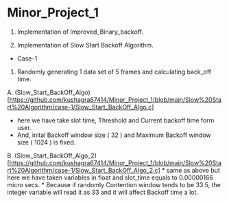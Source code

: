 # Minor_Project_1

1. Implementation of Improved_Binary_backoff.

2. Implementation of Slow Start Backoff Algorithm.
* Case-1

1. Randomly generating 1  data set of 5 frames and calculating back_off time.
 

A. (Slow_Start_BackOff_Algo)[https://github.com/kushagra67414/Minor_Project_1/blob/main/Slow%20Start%20Algorithm/case-1/Slow_Start_BackOff_Algo.c]


   * here we have take slot time, Threshold and Current backoff time form user.
   * And, inital Backoff window size ( 32 ) and Maximum Backoff window size ( 1024 ) is fixed.
  
 B. (Slow_Start_BackOff_Algo_2)[https://github.com/kushagra67414/Minor_Project_1/blob/main/Slow%20Start%20Algorithm/case-1/Slow_Start_BackOff_Algo_2.c] 
    * same as above but here we have taken variables in float and slot_time equals to 0.00000166 micro secs.
    * Because if randomly Contention window tends to be 33.5, the integer variable will read it as 33 and it will affect Backoff time a lot. 
    
